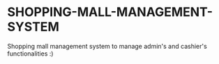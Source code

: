 # SHOPPING-MALL-MANAGEMENT-SYSTEM
Shopping mall management system to manage admin's and cashier's functionalities :)
